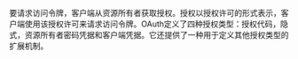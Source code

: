 要请求访问令牌，客户端从资源所有者获取授权。授权以授权许可的形式表示，客户端使用该授权许可来请求访问令牌。OAuth定义了四种授权类型：授权代码，隐式，资源所有者密码凭据和客户端凭据。它还提供了一种用于定义其他授权类型的扩展机制。

